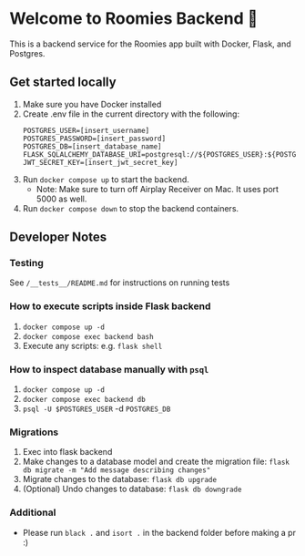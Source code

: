 # Welcome to Roomies Backend 👋

This is a backend service for the Roomies app built with Docker, Flask, and Postgres. 

## Get started locally
1. Make sure you have Docker installed
2. Create .env file in the current directory with the following:
     ```
     POSTGRES_USER=[insert_username]
     POSTGRES_PASSWORD=[insert_password]
     POSTGRES_DB=[insert_database_name]
     FLASK_SQLALCHEMY_DATABASE_URI=postgresql://${POSTGRES_USER}:${POSTGRES_PASSWORD}@db:5432/${POSTGRES_DB}
     JWT_SECRET_KEY=[insert_jwt_secret_key]
     ```
3. Run `docker compose up` to start the backend.
   - Note: Make sure to turn off Airplay Receiver on Mac. It uses port 5000 as well.
4. Run `docker compose down` to stop the backend containers.

## Developer Notes
### Testing
See `/__tests__/README.md` for instructions on running tests

### How to execute scripts inside Flask backend
1. `docker compose up -d`
2. `docker compose exec backend bash`
3. Execute any scripts: e.g. `flask shell`

### How to inspect database manually with `psql`
1. `docker compose up -d`
2. `docker compose exec backend db`
3. `psql -U $POSTGRES_USER` -d `POSTGRES_DB`

### Migrations
1. Exec into flask backend
2. Make changes to a database model and create the migration file: `flask db migrate -m "Add message describing changes"`
3. Migrate changes to the database: `flask db upgrade`
4. (Optional) Undo changes to database: `flask db downgrade`

### Additional
- Please run `black .` and `isort .` in the backend folder before making a pr :)
